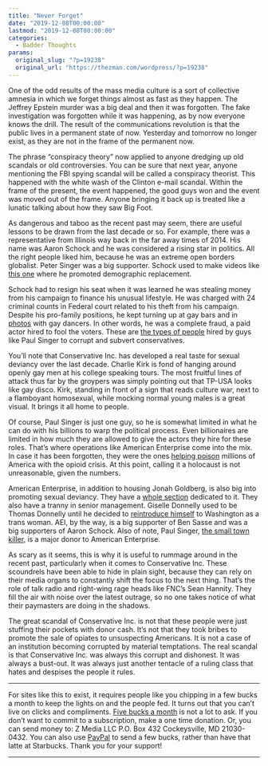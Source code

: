 ```yaml
---
title: "Never Forget"
date: "2019-12-08T00:00:00"
lastmod: "2019-12-08T00:00:00"
categories:
  - Badder Thoughts
params:
  original_slug: "?p=19238"
  original_url: "https://thezman.com/wordpress/?p=19238"
---
```


One of the odd results of the mass media culture is a sort of collective
amnesia in which we forget things almost as fast as they happen. The
Jeffrey Epstein murder was a big deal and then it was forgotten. The
fake investigation was forgotten while it was happening, as by now
everyone knows the drill. The result of the communications revolution is
that the public lives in a permanent state of now. Yesterday and
tomorrow no longer exist, as they are not in the frame of the permanent
now.

The phrase “conspiracy theory” now applied to anyone dredging up old
scandals or old controversies. You can be sure that next year, anyone
mentioning the FBI spying scandal will be called a conspiracy theorist.
This happened with the white wash of the Clinton e-mail scandal. Within
the frame of the present, the event happened, the good guys won and the
event was moved out of the frame. Anyone bringing it back up is treated
like a lunatic talking about how they saw Big Foot.

As dangerous and taboo as the recent past may seem, there are useful
lessons to be drawn from the last decade or so. For example, there was a
representative from Illinois way back in the far away times of 2014. His
name was Aaron Schock and he was considered a rising star in politics.
All the right people liked him, because he was an extreme open borders
globalist. Peter Singer was a big supporter. Schock used to make videos
like <a href="http://youtu.be/tXP9qWjqOWA" rel="noopener noreferrer"
target="_blank">this one</a> where he promoted demographic replacement.

Schock had to resign his seat when it was learned he was stealing money
from his campaign to finance his unusual lifestyle. He was charged with
24 criminal counts in Federal court related to his theft from his
campaign. Despite his pro-family positions, he kept turning up at gay
bars and in <a
href="https://i0.wp.com/instinctmagazine.com/wp-content/uploads/2019/06/totally-not-tipping-2-1.jpg?resize=670%2C335&amp;quality=100&amp;strip=all&amp;ssl=1"
rel="noopener noreferrer" target="_blank">photos</a> with gay dancers.
In other words, he was a complete fraud, a paid actor hired to fool the
voters. These are
<a href="https://media.graytvinc.com/images/810*581/ben-sasse3.jpg"
rel="noopener noreferrer" target="_blank">the types of people</a> hired
by guys like Paul Singer to corrupt and subvert conservatives.

You’ll note that Conservative Inc. has developed a real taste for sexual
deviancy over the last decade. Charlie Kirk is fond of hanging around
openly gay men at his college speaking tours. The most fruitful lines of
attack thus far by the groypers was simply pointing out that TP-USA
looks like gay disco. Kirk, standing in front of a sign that reads
culture war, next to a flamboyant homosexual, while mocking normal young
males is a great visual. It brings it all home to people.

Of course, Paul Singer is just one guy, so he is somewhat limited in
what he can do with his billions to warp the political process. Even
billionaires are limited in how much they are allowed to give the actors
they hire for these roles. That’s where operations like American
Enterprise come into the mix. In case it has been forgotten, they were
the ones <a
href="https://www.propublica.org/article/inside-purdue-pharma-media-playbook-how-it-planted-the-opioid-anti-story"
rel="noopener noreferrer" target="_blank">helping poison</a> millions of
America with the opioid crisis. At this point, calling it a holocaust is
not unreasonable, given the numbers.

American Enterprise, in addition to housing Jonah Goldberg, is also big
into promoting sexual deviancy. They have a
<a href="https://www.aei.org/tag/transgender/" rel="noopener noreferrer"
target="_blank">whole section</a> dedicated to it. They also have a
tranny in senior management. Giselle Donnelly used to be Thomas Donnelly
until he decided to <a
href="https://www.washingtonpost.com/news/josh-rogin/wp/2018/10/12/giselle-donnelly-can-finally-be-herself/"
rel="noopener noreferrer" target="_blank">reintroduce himself</a> to
Washington as a trans woman. AEI, by the way, is a big supporter of Ben
Sasse and was a big supporters of Aaron Schock. Also of note, Paul
Singer, <a
href="https://www.realclearpolitics.com/video/2019/12/03/tucker_carlson_how_paul_singer_hedge_funds_are_destroying_rural_america.html"
rel="noopener noreferrer" target="_blank">the small town killer</a>, is
a major donor to American Enterprise.

As scary as it seems, this is why it is useful to rummage around in the
recent past, particularly when it comes to Conservative Inc. These
scoundrels have been able to hide in plain sight, because they can rely
on their media organs to constantly shift the focus to the next thing.
That’s the role of talk radio and right-wing rage heads like FNC’s Sean
Hannity. They fill the air with noise over the latest outrage, so no one
takes notice of what their paymasters are doing in the shadows.

The great scandal of Conservative Inc. is not that these people were
just stuffing their pockets with donor cash. It’s not that they took
bribes to promote the sale of opiates to unsuspecting Americans. It is
not a case of an institution becoming corrupted by material temptations.
The real scandal is that Conservative Inc. was always this corrupt and
dishonest. It was always a bust-out. It was always just another tentacle
of a ruling class that hates and despises the people it rules.

------------------------------------------------------------------------

For sites like this to exist, it requires people like you chipping in a
few bucks a month to keep the lights on and the people fed. It turns out
that you can’t live on clicks and compliments.
<a href="https://www.subscribestar.com/the-z-blog"
rel="noopener noreferrer" target="_blank">Five bucks a month</a> is not
a lot to ask. If you don’t want to commit to a subscription, make a one
time donation. Or, you can send money to: Z Media LLC P.O. Box 432
Cockeysville, MD 21030-0432. You can also use <a
href="https://www.paypal.com/cgi-bin/webscr?cmd=_s-xclick&amp;hosted_button_id=UDAS2Q8JYA6CN&amp;source=url"
rel="noopener noreferrer" target="_blank">PayPal</a> to send a few
bucks, rather than have that latte at Starbucks. Thank you for your
support!

------------------------------------------------------------------------
